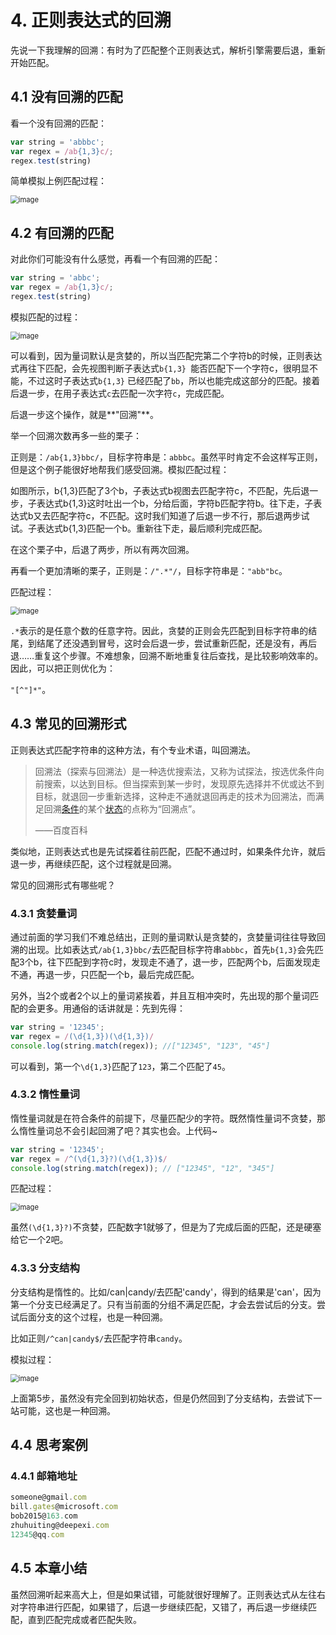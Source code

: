 # 4. 正则表达式的回溯

先说一下我理解的回溯：有时为了匹配整个正则表达式，解析引擎需要后退，重新开始匹配。

## 4.1 没有回溯的匹配

看一个没有回溯的匹配：

```javascript
var string = 'abbbc';
var regex = /ab{1,3}c/;
regex.test(string)
```

简单模拟上例匹配过程：

<img src="https://github.com/Misszhu/myblog/raw/master/image/backtracking1.png" alt="image" style="zoom:80%;" />

## 4.2 有回溯的匹配

对此你们可能没有什么感觉，再看一个有回溯的匹配：

```javascript
var string = 'abbc';
var regex = /ab{1,3}c/;
regex.test(string)
```

模拟匹配的过程：

<img src="https://github.com/Misszhu/myblog/raw/master/image/backtracking2.png" alt="image" style="zoom:80%;" />

可以看到，因为量词默认是贪婪的，所以当匹配完第二个字符b的时候，正则表达式再往下匹配，会先视图判断子表达式`b{1,3} `能否匹配下一个字符c，很明显不能，不过这时子表达式`b{1,3}` 已经匹配了`bb`，所以也能完成这部分的匹配。接着后退一步，在用子表达式`c`去匹配一次字符`c`，完成匹配。

后退一步这个操作，就是**"回溯"**。

举一个回溯次数再多一些的栗子：

正则是：`/ab{1,3}bbc/`，目标字符串是：`abbbc`。虽然平时肯定不会这样写正则，但是这个例子能很好地帮我们感受回溯。模拟匹配过程：

如图所示，b{1,3}匹配了3个b，子表达式b视图去匹配字符c，不匹配，先后退一步，子表达式b{1,3}这时吐出一个b，分给后面，字符b匹配字符b。往下走，子表达式b又去匹配字符c，不匹配。这时我们知道了后退一步不行，那后退两步试试。子表达式b{1,3}匹配一个b。重新往下走，最后顺利完成匹配。

在这个栗子中，后退了两步，所以有两次回溯。

再看一个更加清晰的栗子，正则是：`/".*"/`，目标字符串是：`"abb"bc`。

匹配过程：

<img src="https://github.com/Misszhu/myblog/raw/master/image/backtracking3.png" alt="image" style="zoom:80%;" />

`.*`表示的是任意个数的任意字符。因此，贪婪的正则会先匹配到目标字符串的结尾，到结尾了还没遇到冒号，这时会后退一步，尝试重新匹配，还是没有，再后退……重复这个步骤。不难想象，回溯不断地重复往后查找，是比较影响效率的。因此，可以把正则优化为：

`"[^"]*"`。

## 4.3 常见的回溯形式

正则表达式匹配字符串的这种方法，有个专业术语，叫回溯法。

>回溯法（探索与回溯法）是一种选优搜索法，又称为试探法，按选优条件向前搜索，以达到目标。但当探索到某一步时，发现原先选择并不优或达不到目标，就退回一步重新选择，这种走不通就退回再走的技术为回溯法，而满足回溯[条件](https://baike.baidu.com/item/条件/1783021)的某个[状态](https://baike.baidu.com/item/状态/33204)的点称为“回溯点”。
>
>——百度百科

类似地，正则表达式也是先试探着往前匹配，匹配不通过时，如果条件允许，就后退一步，再继续匹配，这个过程就是回溯。

常见的回溯形式有哪些呢？

### 4.3.1 贪婪量词

通过前面的学习我们不难总结出，正则的量词默认是贪婪的，贪婪量词往往导致回溯的出现。比如表达式`/ab{1,3}bbc/`去匹配目标字符串`abbbc`，首先`b{1,3}`会先匹配3个b，往下匹配到字符c时，发现走不通了，退一步，匹配两个b，后面发现走不通，再退一步，只匹配一个b，最后完成匹配。

另外，当2个或者2个以上的量词紧挨着，并且互相冲突时，先出现的那个量词匹配的会更多。用通俗的话讲就是：先到先得：

```javascript
var string = '12345';
var regex = /(\d{1,3})(\d{1,3})/
console.log(string.match(regex)); //["12345", "123", "45"]
```

可以看到，第一个`\d{1,3}`匹配了`123`，第二个匹配了`45`。

### 4.3.2 惰性量词

惰性量词就是在符合条件的前提下，尽量匹配少的字符。既然惰性量词不贪婪，那么惰性量词总不会引起回溯了吧？其实也会。上代码~

```javascript
var string = '12345';
var regex = /^(\d{1,3}?)(\d{1,3})$/
console.log(string.match(regex)); // ["12345", "12", "345"]
```

匹配过程：

<img src="https://github.com/Misszhu/myblog/raw/master/image/backtracking4.png" alt="image" style="zoom:80%;" />

虽然`(\d{1,3}?)`不贪婪，匹配数字1就够了，但是为了完成后面的匹配，还是硬塞给它一个2吧。

### 4.3.3 分支结构

分支结构是惰性的。比如/can|candy/去匹配'candy'，得到的结果是'can'，因为第一个分支已经满足了。只有当前面的分组不满足匹配，才会去尝试后的分支。尝试后面分支的这个过程，也是一种回溯。

比如正则`/^can|candy$/`去匹配字符串`candy`。

模拟过程：

<img src="https://github.com/Misszhu/myblog/raw/master/image/backtracking5.png" alt="image" style="zoom:80%;" />

上面第5步，虽然没有完全回到初始状态，但是仍然回到了分支结构，去尝试下一站可能，这也是一种回溯。

## 4.4 思考案例

### **4.4.1 邮箱地址**

```javascript
someone@gmail.com
bill.gates@microsoft.com
bob2015@163.com
zhuhuiting@deepexi.com
12345@qq.com
```

## 4.5 本章小结

虽然回溯听起来高大上，但是如果试错，可能就很好理解了。正则表达式从左往右对字符串进行匹配，如果错了，后退一步继续匹配，又错了，再后退一步继续匹配，直到匹配完成或者匹配失败。

